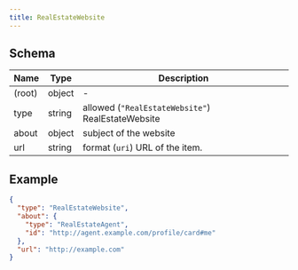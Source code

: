 ```yaml
---
title: RealEstateWebsite
---
```

## Schema

| Name | Type | Description |
|---|---|---|
| (root) | object | - |
| type | string | allowed (`"RealEstateWebsite"`) RealEstateWebsite |
| about | object | subject of the website |
| url | string | format (`uri`) URL of the item. |

## Example



```json
{
  "type": "RealEstateWebsite",
  "about": {
    "type": "RealEstateAgent",
    "id": "http://agent.example.com/profile/card#me"
  },
  "url": "http://example.com"
}
```
